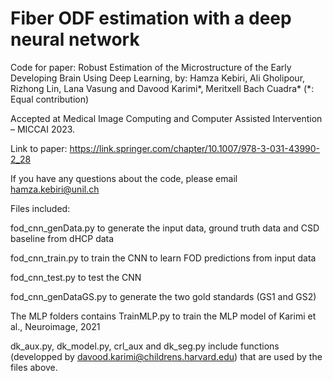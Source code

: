 # Fiber ODF estimation with a deep neural network

Code for paper: Robust Estimation of the Microstructure of the Early Developing Brain Using Deep Learning, by: Hamza Kebiri, Ali Gholipour, Rizhong Lin, Lana Vasung and Davood Karimi*, Meritxell Bach Cuadra* (*: Equal contribution)



Accepted at Medical Image Computing and Computer Assisted Intervention – MICCAI 2023.

Link to paper: https://link.springer.com/chapter/10.1007/978-3-031-43990-2_28

If you have any questions about the code, please email hamza.kebiri@unil.ch

Files included:

fod_cnn_genData.py to generate the input data, ground truth data and CSD baseline from dHCP data

fod_cnn_train.py to train the CNN to learn FOD predictions from input data

fod_cnn_test.py to test the CNN

fod_cnn_genDataGS.py to generate the two gold standards (GS1 and GS2)

The MLP folders contains TrainMLP.py to train the MLP model of Karimi et al., Neuroimage, 2021

dk_aux.py, dk_model.py, crl_aux and dk_seg.py include functions (developped by davood.karimi@childrens.harvard.edu) that are used by the files above.
